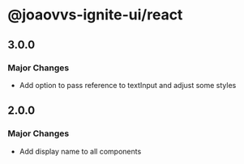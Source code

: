 # @joaovvs-ignite-ui/react

## 3.0.0

### Major Changes

- Add option to pass reference to textInput and adjust some styles

## 2.0.0

### Major Changes

- Add display name to all components
